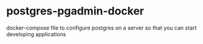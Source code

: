 # postgres-pgadmin-docker
docker-compose file to configure postgres on a server so that you can start developing applications
